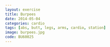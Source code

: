 ```yaml
---
layout: exercise
title: Burpees
date: 2014-05-04
categories: cardio
tags: [abs, butt, legs, arms, cardio, station]
image: burpees.jpg
code: BU60025
---
```


